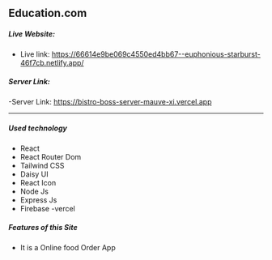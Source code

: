 ## Education.com

##### Live Website:

- Live link: https://66614e9be069c4550ed4bb67--euphonious-starburst-46f7cb.netlify.app/

##### Server Link:

-Server Link: https://bistro-boss-server-mauve-xi.vercel.app

---

##### Used technology

- React
- React Router Dom
- Tailwind CSS
- Daisy UI
- React Icon
- Node Js
- Express Js
- Firebase
  -vercel

##### Features of this Site

- It is a Online food Order App
